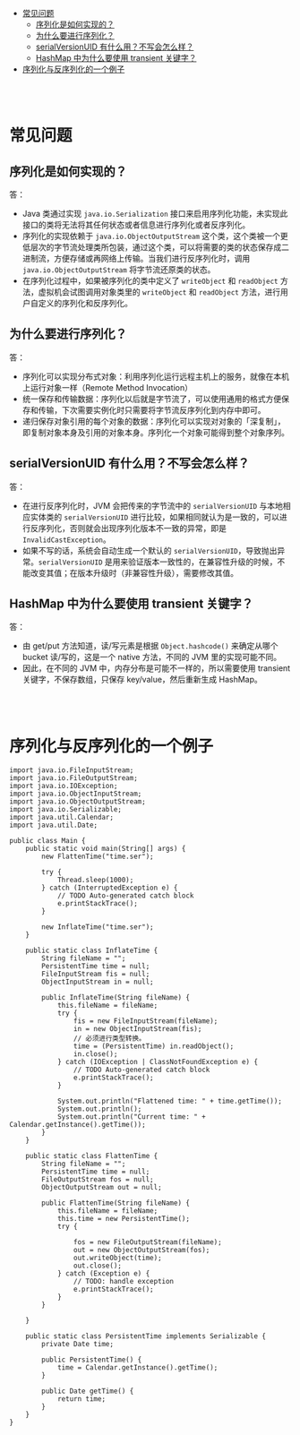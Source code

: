 - [常见问题](#常见问题)
  - [序列化是如何实现的？](#序列化是如何实现的)
  - [为什么要进行序列化？](#为什么要进行序列化)
  - [serialVersionUID 有什么用？不写会怎么样？](#serialversionuid-有什么用不写会怎么样)
  - [HashMap 中为什么要使用 transient 关键字？](#hashmap-中为什么要使用-transient-关键字)
- [序列化与反序列化的一个例子](#序列化与反序列化的一个例子)


</br></br>


# 常见问题
## 序列化是如何实现的？
答：
- Java 类通过实现 `java.io.Serialization` 接口来启用序列化功能，未实现此接口的类将无法将其任何状态或者信息进行序列化或者反序列化。
- 序列化的实现依赖于 `java.io.ObjectOutputStream` 这个类，这个类被一个更低层次的字节流处理类所包装，通过这个类，可以将需要的类的状态保存成二进制流，方便存储或再网络上传输。当我们进行反序列化时，调用 `java.io.ObjectOutputStream` 将字节流还原类的状态。
- 在序列化过程中，如果被序列化的类中定义了 `writeObject` 和 `readObject` 方法，虚拟机会试图调用对象类里的 `writeObject` 和 `readObject` 方法，进行用户自定义的序列化和反序列化。

## 为什么要进行序列化？
答：
- 序列化可以实现分布式对象：利用序列化运行远程主机上的服务，就像在本机上运行对象一样（Remote Method Invocation）
- 统一保存和传输数据：序列化以后就是字节流了，可以使用通用的格式方便保存和传输，下次需要实例化时只需要将字节流反序列化到内存中即可。
- 递归保存对象引用的每个对象的数据：序列化可以实现对对象的「深复制」，即复制对象本身及引用的对象本身。序列化一个对象可能得到整个对象序列。

## serialVersionUID 有什么用？不写会怎么样？
答：
- 在进行反序列化时，JVM 会把传来的字节流中的 `serialVersionUID` 与本地相应实体类的 `serialVersionUID` 进行比较，如果相同就认为是一致的，可以进行反序列化，否则就会出现序列化版本不一致的异常，即是 `InvalidCastException`。
- 如果不写的话，系统会自动生成一个默认的 `serialVersionUID`，导致抛出异常。`serialVersionUID` 是用来验证版本一致性的，在兼容性升级的时候，不能改变其值；在版本升级时（非兼容性升级），需要修改其值。

## HashMap 中为什么要使用 transient 关键字？
答：
- 由 get/put 方法知道，读/写元素是根据 `Object.hashcode()` 来确定从哪个 bucket 读/写的，这是一个 native 方法，不同的 JVM 里的实现可能不同。
- 因此，在不同的 JVM 中，内存分布是可能不一样的，所以需要使用 transient 关键字，不保存数组，只保存 key/value，然后重新生成 HashMap。


</br></br>


# 序列化与反序列化的一个例子
```
import java.io.FileInputStream;
import java.io.FileOutputStream;
import java.io.IOException;
import java.io.ObjectInputStream;
import java.io.ObjectOutputStream;
import java.io.Serializable;
import java.util.Calendar;
import java.util.Date;

public class Main {
    public static void main(String[] args) {
        new FlattenTime("time.ser");

        try {
            Thread.sleep(1000);
        } catch (InterruptedException e) {
            // TODO Auto-generated catch block
            e.printStackTrace();
        }

        new InflateTime("time.ser");
    }

    public static class InflateTime {
        String fileName = "";
        PersistentTime time = null;
        FileInputStream fis = null;
        ObjectInputStream in = null;

        public InflateTime(String fileName) {
            this.fileName = fileName;
            try {
                fis = new FileInputStream(fileName);
                in = new ObjectInputStream(fis);
                // 必须进行类型转换。
                time = (PersistentTime) in.readObject();
                in.close();
            } catch (IOException | ClassNotFoundException e) {
                // TODO Auto-generated catch block
                e.printStackTrace();
            }

            System.out.println("Flattened time: " + time.getTime());
            System.out.println();
            System.out.println("Current time: " + Calendar.getInstance().getTime());
        }
    }

    public static class FlattenTime {
        String fileName = "";
        PersistentTime time = null;
        FileOutputStream fos = null;
        ObjectOutputStream out = null;

        public FlattenTime(String fileName) {
            this.fileName = fileName;
            this.time = new PersistentTime();
            try {

                fos = new FileOutputStream(fileName);
                out = new ObjectOutputStream(fos);
                out.writeObject(time);
                out.close();
            } catch (Exception e) {
                // TODO: handle exception
                e.printStackTrace();
            }
        }

    }

    public static class PersistentTime implements Serializable {
        private Date time;

        public PersistentTime() {
            time = Calendar.getInstance().getTime();
        }

        public Date getTime() {
            return time;
        }
    }
}
```